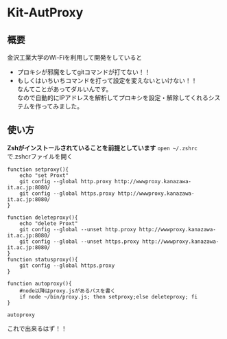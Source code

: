 # Kit-AutProxy
## 概要
金沢工業大学のWi-Fiを利用して開発をしていると
- プロキシが邪魔をしてgitコマンドが打てない！！
- もしくはいちいちコマンドを打って設定を変えないといけない！！<br>
なんてことがあってダルいんです。<br>
なので自動的にIPアドレスを解析してプロキシを設定・解除してくれるシステムを作ってみました。

## 使い方
**Zshがインストールされていることを前提としています**
```open ~/.zshrc ```で.zshcrファイルを開く
```
function setproxy(){
    echo "set Proxt"
    git config --global http.proxy http://wwwproxy.kanazawa-it.ac.jp:8080/
    git config --global https.proxy http://wwwproxy.kanazawa-it.ac.jp:8080/
}

function deleteproxy(){
    echo "delete Proxt"
    git config --global --unset http.proxy http://wwwproxy.kanazawa-it.ac.jp:8080/
    git config --global --unset https.proxy http://wwwproxy.kanazawa-it.ac.jp:8080/
}
function statusproxy(){
    git config --global https.proxy
}

function autoproxy(){
	#node以降はproxy.jsがあるパスを書く
    if node ~/bin/proxy.js; then setproxy;else deleteproxy; fi
}

autoproxy
```
これで出来るはず！！
